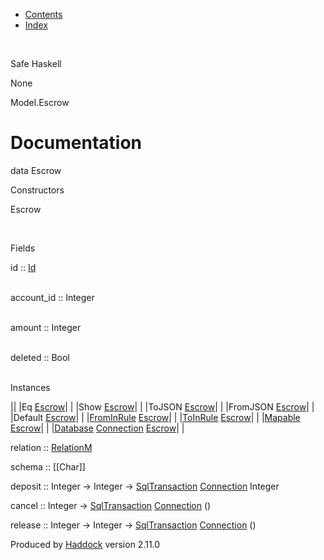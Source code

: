 -   [Contents](index.html)
-   [Index](doc-index.html)

 

Safe Haskell

None

Model.Escrow

Documentation
=============

data Escrow

Constructors

Escrow

 

Fields

id :: [Id](Model-General.html#t:Id)  
 

account\_id :: Integer  
 

amount :: Integer  
 

deleted :: Bool  
 

Instances

||
|Eq [Escrow](Model-Escrow.html#t:Escrow)| |
|Show [Escrow](Model-Escrow.html#t:Escrow)| |
|ToJSON [Escrow](Model-Escrow.html#t:Escrow)| |
|FromJSON [Escrow](Model-Escrow.html#t:Escrow)| |
|Default [Escrow](Model-Escrow.html#t:Escrow)| |
|[FromInRule](Data-InRules.html#t:FromInRule) [Escrow](Model-Escrow.html#t:Escrow)| |
|[ToInRule](Data-InRules.html#t:ToInRule) [Escrow](Model-Escrow.html#t:Escrow)| |
|[Mapable](Model-General.html#t:Mapable) [Escrow](Model-Escrow.html#t:Escrow)| |
|[Database](Model-General.html#t:Database) [Connection](Data-SqlTransaction.html#t:Connection) [Escrow](Model-Escrow.html#t:Escrow)| |

relation :: [RelationM](Data-Relation.html#t:RelationM)

schema :: [[Char]]

deposit :: Integer -\> Integer -\> [SqlTransaction](Data-SqlTransaction.html#t:SqlTransaction) [Connection](Data-SqlTransaction.html#t:Connection) Integer

cancel :: Integer -\> [SqlTransaction](Data-SqlTransaction.html#t:SqlTransaction) [Connection](Data-SqlTransaction.html#t:Connection) ()

release :: Integer -\> Integer -\> [SqlTransaction](Data-SqlTransaction.html#t:SqlTransaction) [Connection](Data-SqlTransaction.html#t:Connection) ()

Produced by [Haddock](http://www.haskell.org/haddock/) version 2.11.0
